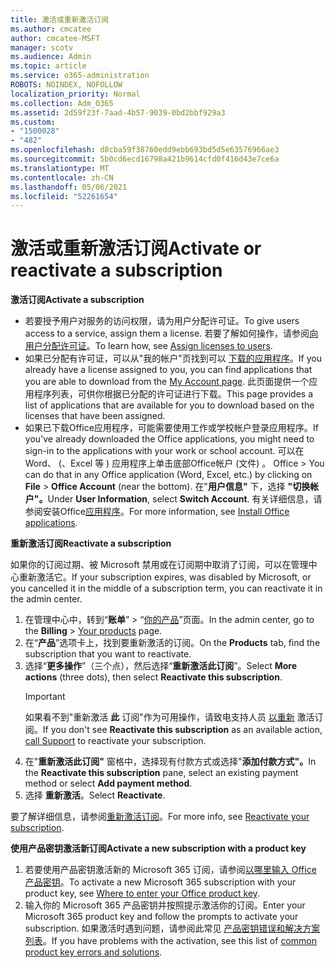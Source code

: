 ```yaml
---
title: 激活或重新激活订阅
ms.author: cmcatee
author: cmcatee-MSFT
manager: scotv
ms.audience: Admin
ms.topic: article
ms.service: o365-administration
ROBOTS: NOINDEX, NOFOLLOW
localization_priority: Normal
ms.collection: Adm_O365
ms.assetid: 2d59f23f-7aad-4b57-9039-0bd2bbf929a3
ms.custom:
- "1500028"
- "482"
ms.openlocfilehash: d8cba59f38760edd9ebb693bd5d5e63576966ae3
ms.sourcegitcommit: 5b0cd6ecd16798a421b9614cfd0f416d43e7ce6a
ms.translationtype: MT
ms.contentlocale: zh-CN
ms.lasthandoff: 05/06/2021
ms.locfileid: "52261654"
---
```

# <a name="activate-or-reactivate-a-subscription"></a><span data-ttu-id="2b57d-102">激活或重新激活订阅</span><span class="sxs-lookup"><span data-stu-id="2b57d-102">Activate or reactivate a subscription</span></span>

<span data-ttu-id="2b57d-103">**激活订阅**</span><span class="sxs-lookup"><span data-stu-id="2b57d-103">**Activate a subscription**</span></span>

- <span data-ttu-id="2b57d-104">若要授予用户对服务的访问权限，请为用户分配许可证。</span><span class="sxs-lookup"><span data-stu-id="2b57d-104">To give users access to a service, assign them a license.</span></span> <span data-ttu-id="2b57d-105">若要了解如何操作，请参阅[向用户分配许可证](https://docs.microsoft.com/microsoft-365/admin/manage/assign-licenses-to-users)。</span><span class="sxs-lookup"><span data-stu-id="2b57d-105">To learn how, see [Assign licenses to users](https://docs.microsoft.com/microsoft-365/admin/manage/assign-licenses-to-users).</span></span>
- <span data-ttu-id="2b57d-106">如果已分配有许可证，可以从"我的帐户"页找到可以 [下载的应用程序](https://portal.office.com/account/#installs)。</span><span class="sxs-lookup"><span data-stu-id="2b57d-106">If you already have a license assigned to you, you can find applications that you are able to download from the [My Account page](https://portal.office.com/account/#installs).</span></span> <span data-ttu-id="2b57d-107">此页面提供一个应用程序列表，可供你根据已分配的许可证进行下载。</span><span class="sxs-lookup"><span data-stu-id="2b57d-107">This page provides a list of applications that are available for you to download based on the licenses that have been assigned.</span></span>
- <span data-ttu-id="2b57d-108">如果已下载Office应用程序，可能需要使用工作或学校帐户登录应用程序。</span><span class="sxs-lookup"><span data-stu-id="2b57d-108">If you've already downloaded the Office applications, you might need to sign-in to the applications with your work or school account.</span></span> <span data-ttu-id="2b57d-109">可以在 Word、 (、Excel 等 ) 应用程序上单击底部Office帐户 (文件) 。 Office   >  </span><span class="sxs-lookup"><span data-stu-id="2b57d-109">You can do that in any Office application (Word, Excel, etc.) by clicking on **File** > **Office Account** (near the bottom).</span></span> <span data-ttu-id="2b57d-110">在"**用户信息"** 下，选择 **"切换帐户"。**</span><span class="sxs-lookup"><span data-stu-id="2b57d-110">Under **User Information**, select **Switch Account**.</span></span> <span data-ttu-id="2b57d-111">有关详细信息，请参阅安装Office[应用程序](https://docs.microsoft.com/microsoft-365/admin/setup/install-applications)。</span><span class="sxs-lookup"><span data-stu-id="2b57d-111">For more information, see [Install Office applications](https://docs.microsoft.com/microsoft-365/admin/setup/install-applications).</span></span>

<span data-ttu-id="2b57d-112">**重新激活订阅**</span><span class="sxs-lookup"><span data-stu-id="2b57d-112">**Reactivate a subscription**</span></span>

<span data-ttu-id="2b57d-113">如果你的订阅过期、被 Microsoft 禁用或在订阅期中取消了订阅，可以在管理中心重新激活它。</span><span class="sxs-lookup"><span data-stu-id="2b57d-113">If your subscription expires, was disabled by Microsoft, or you cancelled it in the middle of a subscription term, you can reactivate it in the admin center.</span></span>
  
1. <span data-ttu-id="2b57d-114">在管理中心中，转到“**账单**” > “[你的产品](https://go.microsoft.com/fwlink/p/?linkid=842054)”页面。</span><span class="sxs-lookup"><span data-stu-id="2b57d-114">In the admin center, go to the **Billing** > [Your products](https://go.microsoft.com/fwlink/p/?linkid=842054) page.</span></span>
2. <span data-ttu-id="2b57d-115">在“**产品**”选项卡上，找到要重新激活的订阅。</span><span class="sxs-lookup"><span data-stu-id="2b57d-115">On the **Products** tab, find the subscription that you want to reactivate.</span></span>
3. <span data-ttu-id="2b57d-116">选择“**更多操作**”（三个点），然后选择“**重新激活此订阅**”。</span><span class="sxs-lookup"><span data-stu-id="2b57d-116">Select **More actions** (three dots), then select **Reactivate this subscription**.</span></span>
    > [!IMPORTANT]
    > <span data-ttu-id="2b57d-117">如果看不到"重新激活 **此** 订阅"作为可用操作，请致电支持人员 [以重新](/microsoft-365/admin/contact-support-for-business-products) 激活订阅。</span><span class="sxs-lookup"><span data-stu-id="2b57d-117">If you don't see **Reactivate this subscription** as an available action, [call Support](/microsoft-365/admin/contact-support-for-business-products) to reactivate your subscription.</span></span>
4. <span data-ttu-id="2b57d-118">在"**重新激活此订阅"** 窗格中，选择现有付款方式或选择"**添加付款方式"。**</span><span class="sxs-lookup"><span data-stu-id="2b57d-118">In the **Reactivate this subscription** pane, select an existing payment method or select **Add payment method**.</span></span>
5. <span data-ttu-id="2b57d-119">选择 **重新激活**。</span><span class="sxs-lookup"><span data-stu-id="2b57d-119">Select **Reactivate**.</span></span>

<span data-ttu-id="2b57d-120">要了解详细信息，请参阅[重新激活订阅](https://docs.microsoft.com/microsoft-365/commerce/subscriptions/reactivate-your-subscription)。</span><span class="sxs-lookup"><span data-stu-id="2b57d-120">For more info, see [Reactivate your subscription](https://docs.microsoft.com/microsoft-365/commerce/subscriptions/reactivate-your-subscription).</span></span>

<span data-ttu-id="2b57d-121">**使用产品密钥激活新订阅**</span><span class="sxs-lookup"><span data-stu-id="2b57d-121">**Activate a new subscription with a product key**</span></span>

1. <span data-ttu-id="2b57d-122">若要使用产品密钥激活新的 Microsoft 365 订阅，请参阅[以哪里输入 Office 产品密钥](https://support.office.com/article/where-to-enter-your-office-product-key-0a82e5ae-739e-4b92-a6f4-2ec780c185db)。</span><span class="sxs-lookup"><span data-stu-id="2b57d-122">To activate a new Microsoft 365 subscription with your product key, see [Where to enter your Office product key](https://support.office.com/article/where-to-enter-your-office-product-key-0a82e5ae-739e-4b92-a6f4-2ec780c185db).</span></span>
2. <span data-ttu-id="2b57d-123">输入你的 Microsoft 365 产品密钥并按照提示激活你的订阅。</span><span class="sxs-lookup"><span data-stu-id="2b57d-123">Enter your Microsoft 365 product key and follow the prompts to activate your subscription.</span></span> <span data-ttu-id="2b57d-124">如果激活时遇到问题，请参阅此常见 [产品密钥错误和解决方案列表](https://docs.microsoft.com/microsoft-365/commerce/product-key-errors-and-solutions)。</span><span class="sxs-lookup"><span data-stu-id="2b57d-124">If you have problems with the activation, see this list of [common product key errors and solutions](https://docs.microsoft.com/microsoft-365/commerce/product-key-errors-and-solutions).</span></span>